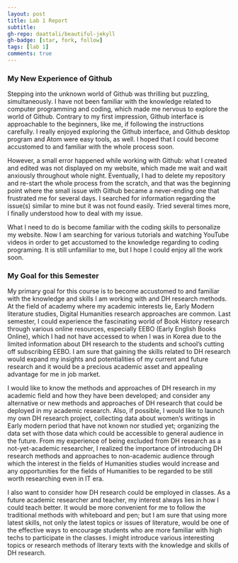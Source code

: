 ```yaml
---
layout: post
title: Lab 1 Report
subtitle:
gh-repo: daattali/beautiful-jekyll
gh-badge: [star, fork, follow]
tags: [lab 1]
comments: true
---
```


### My New Experience of Github

  Stepping into the unknown world of Github was thrilling but puzzling, simultaneously. I have not been familiar with the knowledge related to computer programming and coding, which made me nervous to explore the world of Github. Contrary to my first impression, Github interface is approachable to the beginners, like me, if following the instructions carefully. I really enjoyed exploring the Github interface, and Github desktop program and Atom were easy tools, as well. I hoped that I could become accustomed to and familiar with the whole process soon.

  However, a small error happened while working with Github: what I created and edited was not displayed on my website, which made me wait and wait anxiously throughout whole night. Eventually, I had to delete my repository and re-start the whole process from the scratch, and that was the beginning point where the small issue with Github became a never-ending one that frustrated me for several days. I searched for information regarding the issue(s) similar to mine but it was not found easily. Tried several times more, I finally understood how to deal with my issue.

  What I need to do is become familiar with the coding skills to personalize my website. Now I am searching for various tutorials and watching YouTube videos in order to get accustomed to the knowledge regarding to coding programing. It is still unfamiliar to me, but I hope I could enjoy all the work soon. 



### My Goal for this Semester
  My primary goal for this course is to become accustomed to and familiar with the knowledge and skills I am working with and DH research methods. At the field of academy where my academic interests lie, Early Modern literature studies, Digital Humanities research approaches are common. Last semester, I could experience the fascinating world of Book History research through various online resources, especially EEBO (Early English Books Online), which I had not have accessed to when I was in Korea due to the limited information about DH research to the students and school’s cutting off subscribing EEBO. I am sure that gaining the skills related to DH research would expand my insights and potentialities of my current and future research and it would be a precious academic asset and appealing advantage for me in job market.

  I would like to know the methods and approaches of DH research in my academic field and how they have been developed; and consider any alternative or new methods and approaches of DH research that could be deployed in my academic research. Also, if possible, I would like to launch my own DH research project, collecting data about women’s writings in Early modern period that have not known nor studied yet; organizing the data set with those data which could be accessible to general audience in the future. From my experience of being excluded from DH research as a not-yet-academic researcher, I realized the importance of introducing DH research methods and approaches to non-academic audience through which the interest in the fields of Humanities studies would increase and any opportunities for the fields of Humanities to be regarded to be still worth researching even in IT era.

  I also want to consider how DH research could be employed in classes. As a future academic researcher and teacher, my interest always lies in how I could teach better. It would be more convenient for me to follow the traditional methods with whiteboard and pen; but I am sure that using more latest skills, not only the latest topics or issues of literature, would be one of the effective ways to encourage students who are more familiar with high techs to participate in the classes. I might introduce various interesting topics or research methods of literary texts with the knowledge and skills of DH research.
